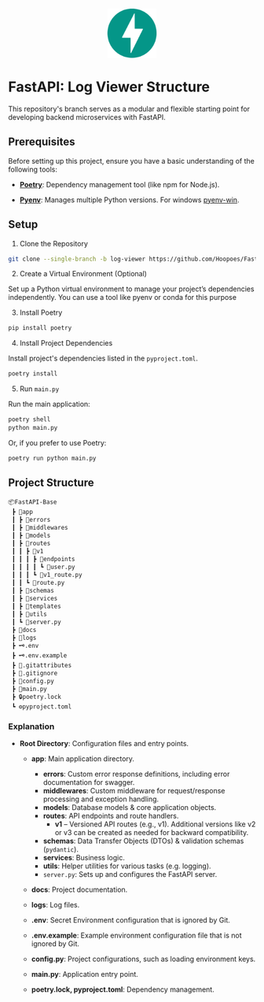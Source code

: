 <p align="center" width="100%">
  <img src="docs/fastapi.svg" alt="fastapi-logo" width="100">
</p>

# FastAPI: Log Viewer Structure

This repository's branch serves as a modular and flexible starting point for developing backend microservices with FastAPI.

## Prerequisites

Before setting up this project, ensure you have a basic understanding of the following tools:

- **[Poetry](https://python-poetry.org)**: Dependency management tool (like npm for Node.js).

- **[Pyenv](https://github.com/pyenv/pyenv)**: Manages multiple Python versions. For windows [pyenv-win](https://github.com/pyenv-win/pyenv-win).


## Setup

1. Clone the Repository

```bash
git clone --single-branch -b log-viewer https://github.com/Hoopoes/FastStart.git
```

2. Create a Virtual Environment (Optional)

Set up a Python virtual environment to manage your project’s dependencies independently. You can use a tool like pyenv or conda for this purpose

3. Install Poetry

```bash
pip install poetry
```

4. Install Project Dependencies

Install project's dependencies listed in the `pyproject.toml`.

```bash
poetry install
```

5. Run `main.py`

Run the main application:

```bash
poetry shell
python main.py
```

Or, if you prefer to use Poetry:

```bash
poetry run python main.py
```


## Project Structure

```
📦FastAPI-Base
 ┣ 📂app
 ┃ ┣ 📂errors
 ┃ ┣ 📂middlewares
 ┃ ┣ 📂models
 ┃ ┣ 📂routes
 ┃ ┃ ┣ 📂v1
 ┃ ┃ ┃ ┣ 📂endpoints
 ┃ ┃ ┃ ┃ ┗ 🐍user.py
 ┃ ┃ ┃ ┗ 🐍v1_route.py
 ┃ ┃ ┗ 🐍route.py
 ┃ ┣ 📂schemas
 ┃ ┣ 📂services
 ┃ ┣ 📂templates
 ┃ ┣ 📂utils
 ┃ ┗ 🐍server.py
 ┣ 📂docs
 ┣ 📂logs
 ┣ 🗝️.env
 ┣ 🗝️.env.example
 ┣ 📜.gitattributes
 ┣ 📜.gitignore
 ┣ 🐍config.py
 ┣ 🐍main.py
 ┣ 🔒poetry.lock
 ┗ ⚙️pyproject.toml
```

### Explanation

- **Root Directory**: Configuration files and entry points.
  
  - **app**: Main application directory.
    - **errors**: Custom error response definitions, including error documentation for swagger.
    - **middlewares**: Custom middleware for request/response processing and exception handling.
    - **models**: Database models & core application objects.
    - **routes**: API endpoints and route handlers.
      - **v1** – Versioned API routes (e.g., v1). Additional versions like v2 or v3 can be created as needed for backward compatibility.
    - **schemas**: Data Transfer Objects (DTOs) & validation schemas (`pydantic`).
    - **services**: Business logic.
    - **utils**: Helper utilities for various tasks (e.g. logging).
    - `server.py`: Sets up and configures the FastAPI server.

  - **docs**: Project documentation.

  - **logs**: Log files.

  - **.env**: Secret Environment configuration that is ignored by Git.

  - **.env.example**: Example environment configuration file that is not ignored by Git.

  - **config.py**: Project configurations, such as loading environment keys.

  - **main.py**: Application entry point.

  - **poetry.lock, pyproject.toml**: Dependency management.